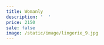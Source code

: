 ```yaml
---
title: Womanly
description: '  '
price: 2150
sale: false
image: /static/image/lingerie_9.jpg
---
```


